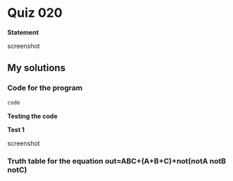 # Quiz 020
**Statement**

screenshot

## My solutions
### Code for the program
```.py
code
```
**Testing the code**

**Test 1**

screenshot

### Truth table for the equation out=ABC+(A+B+C)+not(notA notB notC)
